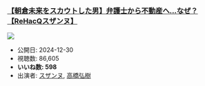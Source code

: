 ### [【朝倉未来をスカウトした男】弁護士から不動産へ…なぜ？【ReHacQスザンヌ】](https://www.youtube.com/watch?v=9BwQ2ejb-Kg)
[![](https://img.youtube.com/vi/9BwQ2ejb-Kg/sddefault.jpg)](https://www.youtube.com/watch?v=9BwQ2ejb-Kg)
-   公開日: 2024-12-30
-   視聴数: 86,605
-   **いいね数: 598**
-   出演者: [スザンヌ](/rehacq_fan/people/スザンヌ "wikilink"), [高橋弘樹](/rehacq_fan/people/高橋弘樹 "wikilink")
